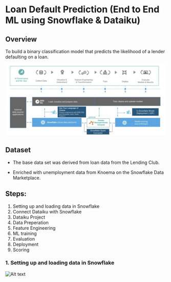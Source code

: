 # Loan Default Prediction (End to End ML using Snowflake & Dataiku)

## Overview

To build a binary classification model that predicts the likelihood of a lender defaulting on a loan. 

![Alt text](https://github.com/livanshu/Data_Science_Portfolio/blob/main/Projects/Loan_Default_Prediction_EndtoEnd_Snowflake_Dataiku/Pipeline.png)

## Dataset

- The base data set was derived from loan data from the Lending Club.

- Enriched with unemployment data from Knoema on the Snowflake Data Marketplace.

## Steps:
1. Setting up and loading data in Snowflake
2. Connect Dataiku with Snowflake
3. Dataiku Project
4. Data Preperation
5. Feature Engineering
6. ML training
7. Evaluation
8. Deployment
9. Scoring

### 1. Setting up and loading data in Snowflake

![Alt text]()
